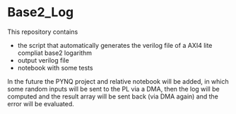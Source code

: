 # Base2_Log
This repository contains  
* the script that automatically generates the verilog file of a AXI4 lite compliat base2 logarithm
* output verilog file
* notebook with some tests  

In the future the PYNQ project and relative notebook will be added, in which some random inputs will be sent to the PL via a DMA, then the log will be computed and the result array will be sent back (via DMA again) and the error will be evaluated.
